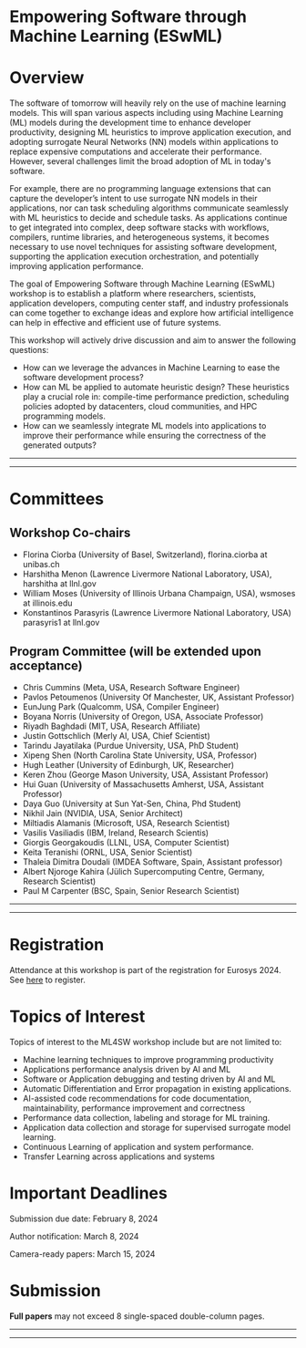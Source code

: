 # Empowering Software through Machine Learning (ESwML)

# Overview

The software of tomorrow will heavily rely on the use of machine learning models. This will span various aspects including using Machine Learning (ML) models during the development time to enhance developer productivity, designing ML heuristics to improve application execution, and adopting surrogate Neural Networks (NN) models within applications to replace expensive computations and accelerate their performance. However, several challenges limit the broad adoption of ML in today's software.

For example, there are no programming language extensions that can capture the developer’s intent to use surrogate NN models in their applications, nor can task scheduling algorithms communicate seamlessly with ML heuristics to decide and schedule tasks.  As applications continue to get integrated into complex, deep software stacks with workflows, compilers, runtime libraries, and heterogeneous systems, it becomes necessary to use novel techniques for assisting software development, supporting the application execution orchestration, and potentially improving application performance.

The goal of Empowering Software through Machine Learning (ESwML) workshop is to establish a platform where researchers, scientists, application developers, computing center staff, and industry professionals can come together to exchange ideas and explore how artificial intelligence can help in effective and efficient use of future systems.

This workshop will actively drive discussion and aim to answer the following questions:
- How can we leverage the advances in Machine Learning to ease the software development process?
- How can ML be applied to automate heuristic design? These heuristics play a crucial role in: compile-time performance prediction, scheduling policies adopted by datacenters, cloud communities, and HPC programming models.
- How can we seamlessly integrate ML models into applications to improve their performance while ensuring the correctness of  the generated outputs?

---
---

# Committees

## Workshop Co-chairs
- Florina Ciorba (University of Basel, Switzerland), florina.ciorba at unibas.ch
- Harshitha Menon (Lawrence Livermore National Laboratory, USA), harshitha at llnl.gov
- William Moses (University of Illinois Urbana Champaign, USA), wsmoses at illinois.edu
- Konstantinos Parasyris (Lawrence Livermore National Laboratory, USA) parasyris1 at llnl.gov

## Program Committee (will be extended upon acceptance)
- Chris Cummins (Meta, USA, Research Software Engineer) 
- Pavlos Petoumenos (University Of Manchester, UK, Assistant Professor)
- EunJung Park (Qualcomm, USA, Compiler Engineer) 
- Boyana Norris (University of Oregon, USA, Associate Professor)
- Riyadh Baghdadi (MIT, USA, Research Affiliate)
- Justin Gottschlich (Merly AI, USA, Chief Scientist)
- Tarindu Jayatilaka (Purdue University, USA, PhD Student)
- Xipeng Shen (North Carolina State University, USA,  Professor)
- Hugh Leather (University of Edinburgh, UK, Researcher)
- Keren Zhou (George Mason University, USA, Assistant Professor)
- Hui Guan (University of Massachusetts Amherst, USA, Assistant Professor)
- Daya Guo (University at Sun Yat-Sen, China, Phd Student)
- Nikhil Jain (NVIDIA, USA,  Senior Architect)
- Miltiadis Alamanis (Microsoft, USA, Research Scientist)
- Vasilis Vasiliadis (IBM, Ireland, Research Scientis)
- Giorgis Georgakoudis (LLNL, USA, Computer Scientist)
- Keita Teranishi (ORNL, USA, Senior Scientist)
- Thaleia Dimitra Doudali (IMDEA Software, Spain, Assistant professor)
- Albert Njoroge Kahira (Jülich Supercomputing Centre, Germany, Research Scientist)
- Paul M Carpenter (BSC, Spain, Senior Research Scientist)

---
---

# Registration
Attendance at this workshop is part of the registration for Eurosys 2024. See [here](http://2024.eurosys.org/) to register.

# Topics of Interest
Topics of interest to the ML4SW workshop include but are not limited to:
- Machine learning techniques to improve programming productivity
- Applications performance analysis driven by AI and ML
- Software or Application  debugging and testing driven by AI and ML
- Automatic Differentiation and Error propagation in existing applications.
- AI-assisted code recommendations for code documentation, maintainability, performance improvement and correctness
- Performance data collection, labeling and storage for ML training.
- Application data collection and storage for supervised surrogate model learning.
- Continuous Learning of application and system performance.
- Transfer Learning across applications and systems


# Important Deadlines
Submission due date: February 8, 2024

Author notification: March 8, 2024

Camera-ready papers: March 15, 2024

# Submission

**Full papers** may not exceed 8 single-spaced double-column pages.


---
---
